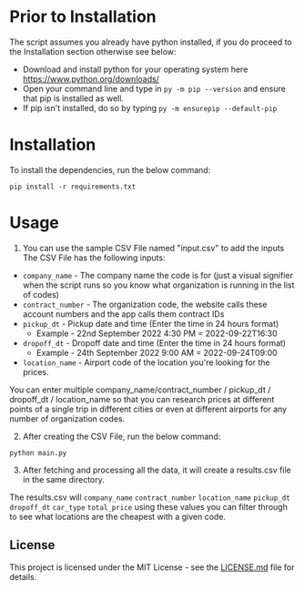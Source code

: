 # Prior to Installation

The script  assumes you already have python installed, if you do proceed to the Installation section otherwise see below:

- Download and install python for your operating system here https://www.python.org/downloads/
- Open your command line and type in `py -m pip --version` and ensure that pip is installed as well.
- If pip isn't installed, do so by typing `py -m ensurepip --default-pip`

# Installation

To install the dependencies, run the below command:

```commandline
pip install -r requirements.txt
```

# Usage

1. You can use the sample CSV File named "input.csv" to add the inputs
The CSV File has the following inputs:

- `company_name` - The company name the code is for (just a visual signifier when the script runs so you know what organization is running in the list of codes)
- `contract_number` - The organization code, the website calls these account numbers and the app calls them contract IDs
- `pickup_dt` - Pickup date and time (Enter the time in 24 hours format)
    - Example - 22nd September 2022 4:30 PM = 2022-09-22T16:30
- `dropoff_dt` - Dropoff date and time (Enter the time in 24 hours format)
  - Example - 24th September 2022 9:00 AM = 2022-09-24T09:00
- `location_name` - Airport code of the location you're looking for the prices.

You can enter multiple company_name/contract_number / pickup_dt / dropoff_dt / location_name so that you can research prices at different points of a single trip in different cities or even at different airports for any number of organization codes.

2. After creating the CSV File, run the below command:

```commandline
python main.py
```

3. After fetching and processing all the data, it will create a results.csv file in the same directory.

The results.csv will `company_name` `contract_number` `location_name` `pickup_dt` `dropoff_dt` `car_type` `total_price` using these values you can filter through to see what locations are the cheapest with a given code.

## License
This project is licensed under the MIT License - see the [LICENSE.md](LICENSE.md) file for details.
